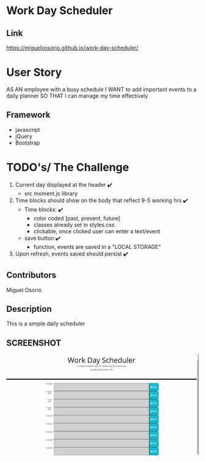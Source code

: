 # Work Day Scheduler

## Link
https://miguelxosorio.github.io/work-day-scheduler/

# User Story
AS AN employee with a busy schedule
I WANT to add important events to a daily planner
SO THAT I can manage my time effectively

## Framework
- javascript
- jQuery
- Bootstrap

# TODO's/ The Challenge
1. Current day displayed at the header ✔️
    - src moment.js library
2. Time blocks should show on the body that reflect 9-5 working hrs ✔️
    - Time blocks: ✔️
        - color coded [past, present, future]
        - classes already set in styles.css
        - clickable, once clicked user can enter a text/event
    - save button:✔️
        - function, events are saved in a "LOCAL STORAGE"
3. Upon refresh, events saved should persist ✔️

## Contributors
Miguel Osorio

## Description
This is a simple daily scheduler 

## SCREENSHOT
![Demo](https://github.com/miguelxosorio/work-day-scheduler/blob/main/Assets/images/Work_Day_Scheduler.gif)

